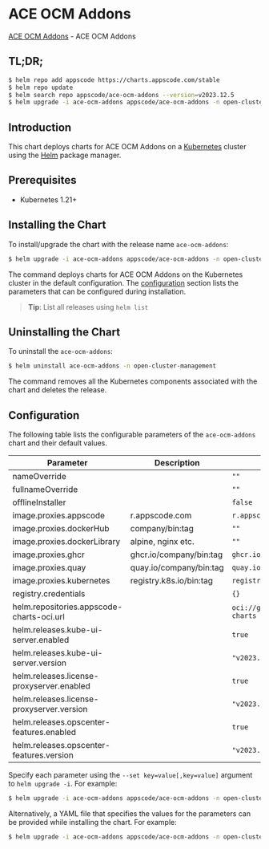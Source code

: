 # ACE OCM Addons

[ACE OCM Addons](https://github.com/bytebuilders/installer) - ACE OCM Addons

## TL;DR;

```bash
$ helm repo add appscode https://charts.appscode.com/stable
$ helm repo update
$ helm search repo appscode/ace-ocm-addons --version=v2023.12.5
$ helm upgrade -i ace-ocm-addons appscode/ace-ocm-addons -n open-cluster-management --create-namespace --version=v2023.12.5
```

## Introduction

This chart deploys charts for ACE OCM Addons on a [Kubernetes](http://kubernetes.io) cluster using the [Helm](https://helm.sh) package manager.

## Prerequisites

- Kubernetes 1.21+

## Installing the Chart

To install/upgrade the chart with the release name `ace-ocm-addons`:

```bash
$ helm upgrade -i ace-ocm-addons appscode/ace-ocm-addons -n open-cluster-management --create-namespace --version=v2023.12.5
```

The command deploys charts for ACE OCM Addons on the Kubernetes cluster in the default configuration. The [configuration](#configuration) section lists the parameters that can be configured during installation.

> **Tip**: List all releases using `helm list`

## Uninstalling the Chart

To uninstall the `ace-ocm-addons`:

```bash
$ helm uninstall ace-ocm-addons -n open-cluster-management
```

The command removes all the Kubernetes components associated with the chart and deletes the release.

## Configuration

The following table lists the configurable parameters of the `ace-ocm-addons` chart and their default values.

|                 Parameter                 |       Description       |                  Default                   |
|-------------------------------------------|-------------------------|--------------------------------------------|
| nameOverride                              |                         | <code>""</code>                            |
| fullnameOverride                          |                         | <code>""</code>                            |
| offlineInstaller                          |                         | <code>false</code>                         |
| image.proxies.appscode                    | r.appscode.com          | <code>r.appscode.com</code>                |
| image.proxies.dockerHub                   | company/bin:tag         | <code>""</code>                            |
| image.proxies.dockerLibrary               | alpine, nginx etc.      | <code>""</code>                            |
| image.proxies.ghcr                        | ghcr.io/company/bin:tag | <code>ghcr.io</code>                       |
| image.proxies.quay                        | quay.io/company/bin:tag | <code>quay.io</code>                       |
| image.proxies.kubernetes                  | registry.k8s.io/bin:tag | <code>registry.k8s.io</code>               |
| registry.credentials                      |                         | <code>{}</code>                            |
| helm.repositories.appscode-charts-oci.url |                         | <code>oci://ghcr.io/appscode-charts</code> |
| helm.releases.kube-ui-server.enabled      |                         | <code>true</code>                          |
| helm.releases.kube-ui-server.version      |                         | <code>"v2023.12.18"</code>                 |
| helm.releases.license-proxyserver.enabled |                         | <code>true</code>                          |
| helm.releases.license-proxyserver.version |                         | <code>"v2023.11.14"</code>                 |
| helm.releases.opscenter-features.enabled  |                         | <code>true</code>                          |
| helm.releases.opscenter-features.version  |                         | <code>"v2023.12.5"</code>                  |


Specify each parameter using the `--set key=value[,key=value]` argument to `helm upgrade -i`. For example:

```bash
$ helm upgrade -i ace-ocm-addons appscode/ace-ocm-addons -n open-cluster-management --create-namespace --version=v2023.12.5 --set image.proxies.appscode=r.appscode.com
```

Alternatively, a YAML file that specifies the values for the parameters can be provided while
installing the chart. For example:

```bash
$ helm upgrade -i ace-ocm-addons appscode/ace-ocm-addons -n open-cluster-management --create-namespace --version=v2023.12.5 --values values.yaml
```
